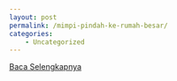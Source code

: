 ```yaml
---
layout: post
permalink: /mimpi-pindah-ke-rumah-besar/
categories:
    - Uncategorized
---
```


[Baca Selengkapnya](/08)